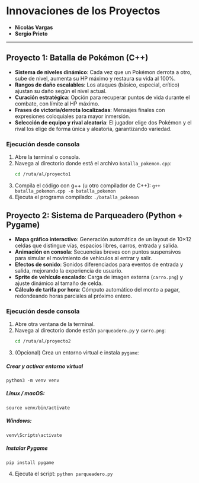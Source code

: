 # Innovaciones de los Proyectos

- **Nicolás Vargas**
- **Sergio Prieto**

---

## Proyecto 1: Batalla de Pokémon (C++)

- **Sistema de niveles dinámico**: Cada vez que un Pokémon derrota a otro, sube de nivel, aumenta su HP máximo y restaura su vida al 100%.  
- **Rangos de daño escalables**: Los ataques (básico, especial, crítico) ajustan su daño según el nivel actual.  
- **Curación estratégica**: Opción para recuperar puntos de vida durante el combate, con límite al HP máximo.  
- **Frases de victoria/derrota localizadas**: Mensajes finales con expresiones coloquiales para mayor inmersión.  
- **Selección de equipo y rival aleatoria**: El jugador elige dos Pokémon y el rival los elige de forma única y aleatoria, garantizando variedad.

### Ejecución desde consola

1. Abre la terminal o consola.  
2. Navega al directorio donde está el archivo `batalla_pokemon.cpp`:  
   ```bash
   cd /ruta/al/proyecto1
3. Compila el código con g++ (u otro compilador de C++):
   `g++ batalla_pokemon.cpp -o batalla_pokemon`
5. Ejecuta el programa compilado:
   `./batalla_pokemon`

   
## Proyecto 2: Sistema de Parqueadero (Python + Pygame)

- **Mapa gráfico interactivo**: Generación automática de un layout de 10×12 celdas que distingue vías, espacios libres, carros, entrada y salida.  
- **Animación en consola**: Secuencias breves con puntos suspensivos para simular el movimiento de vehículos al entrar y salir.  
- **Efectos de sonido**: Sonidos diferenciados para eventos de entrada y salida, mejorando la experiencia de usuario.  
- **Sprite de vehículo escalado**: Carga de imagen externa (`carro.png`) y ajuste dinámico al tamaño de celda.  
- **Cálculo de tarifa por hora**: Cómputo automático del monto a pagar, redondeando horas parciales al próximo entero.

### Ejecución desde consola

1. Abre otra ventana de la terminal.  
2. Navega al directorio donde están `parqueadero.py` y `carro.png`:
   ```bash
   cd /ruta/al/proyecto2
3. (Opcional) Crea un entorno virtual e instala `pygame`:
##### Crear y activar entorno virtual
`python3 -m venv venv`
##### Linux / macOS:
`source venv/bin/activate`
##### Windows:
`venv\Scripts\activate`

##### Instalar Pygame
`pip install pygame`

4. Ejecuta el script:
   `python parqueadero.py`

